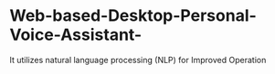 # Web-based-Desktop-Personal-Voice-Assistant-
It utilizes natural language processing (NLP) for Improved Operation
